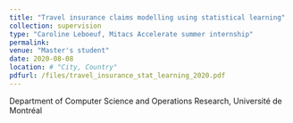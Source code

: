 ```yaml
---
title: "Travel insurance claims modelling using statistical learning"
collection: supervision
type: "Caroline Leboeuf, Mitacs Accelerate summer internship"
permalink: 
venue: "Master's student"
date: 2020-08-08
location: # "City, Country"
pdfurl: /files/travel_insurance_stat_learning_2020.pdf
---
```


Department of Computer Science and Operations Research, Université de Montréal
